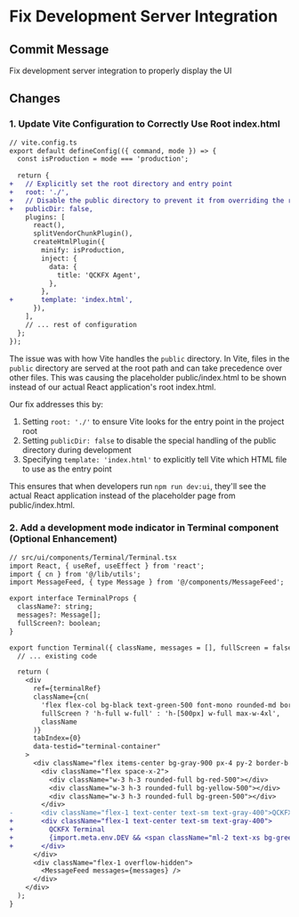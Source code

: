 # Fix Development Server Integration

## Commit Message
Fix development server integration to properly display the UI

## Changes

### 1. Update Vite Configuration to Correctly Use Root index.html
```diff
// vite.config.ts
export default defineConfig(({ command, mode }) => {
  const isProduction = mode === 'production';
  
  return {
+   // Explicitly set the root directory and entry point
+   root: './',
+   // Disable the public directory to prevent it from overriding the root index.html
+   publicDir: false,
    plugins: [
      react(),
      splitVendorChunkPlugin(),
      createHtmlPlugin({
        minify: isProduction,
        inject: {
          data: {
            title: 'QCKFX Agent',
          },
        },
+       template: 'index.html',
      }),
    ],
    // ... rest of configuration
  };
});
```

The issue was with how Vite handles the `public` directory. In Vite, files in the `public` directory are served at the root path and can take precedence over other files. This was causing the placeholder public/index.html to be shown instead of our actual React application's root index.html.

Our fix addresses this by:
1. Setting `root: './'` to ensure Vite looks for the entry point in the project root
2. Setting `publicDir: false` to disable the special handling of the public directory during development
3. Specifying `template: 'index.html'` to explicitly tell Vite which HTML file to use as the entry point

This ensures that when developers run `npm run dev:ui`, they'll see the actual React application instead of the placeholder page from public/index.html.

### 2. Add a development mode indicator in Terminal component (Optional Enhancement)
```diff
// src/ui/components/Terminal/Terminal.tsx
import React, { useRef, useEffect } from 'react';
import { cn } from '@/lib/utils';
import MessageFeed, { type Message } from '@/components/MessageFeed';

export interface TerminalProps {
  className?: string;
  messages?: Message[];
  fullScreen?: boolean;
}

export function Terminal({ className, messages = [], fullScreen = false }: TerminalProps) {
  // ... existing code

  return (
    <div
      ref={terminalRef}
      className={cn(
        'flex flex-col bg-black text-green-500 font-mono rounded-md border border-gray-700 overflow-hidden',
        fullScreen ? 'h-full w-full' : 'h-[500px] w-full max-w-4xl',
        className
      )}
      tabIndex={0}
      data-testid="terminal-container"
    >
      <div className="flex items-center bg-gray-900 px-4 py-2 border-b border-gray-700">
        <div className="flex space-x-2">
          <div className="w-3 h-3 rounded-full bg-red-500"></div>
          <div className="w-3 h-3 rounded-full bg-yellow-500"></div>
          <div className="w-3 h-3 rounded-full bg-green-500"></div>
        </div>
-       <div className="flex-1 text-center text-sm text-gray-400">QCKFX Terminal</div>
+       <div className="flex-1 text-center text-sm text-gray-400">
+         QCKFX Terminal
+         {import.meta.env.DEV && <span className="ml-2 text-xs bg-green-800 text-white py-0.5 px-1 rounded">DEV</span>}
+       </div>
      </div>
      <div className="flex-1 overflow-hidden">
        <MessageFeed messages={messages} />
      </div>
    </div>
  );
}
```